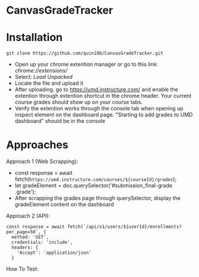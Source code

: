 # CanvasGradeTracker

# Installation
```
git clone https://github.com/quin10b/CanvasGradeTracker.git
```
- Open up your chrome extention manager or go to this link: *chrome://extensions/*
- Select: *Load Unpacked*
- Locate the file and upload it
- After uploading, go to https://umd.instructure.com/ and enable the extention through extention shortcut in the chrome header. Your current course grades should show up on your course tabs.
- Verify the extention works through the console tab when opening up inspect element on the dashboard page. "Starting to add grades to UMD dashboard" should be in the console

# Approaches

Approach 1 (Web Scrapping):
  - const response = await fetch(`https://umd.instructure.com/courses/${courseId}/grades`);
  - let gradeElement = doc.querySelector('#submission_final-grade .grade');
  - After scrapping the grades page through querySelector, display the gradeElement content on the dashboard


Approach 2 (API):

    const response = await fetch(`/api/v1/users/${userId}/enrollments?per_page=50`, {
      method: 'GET',
      credentials: 'include',
      headers: {
        'Accept': 'application/json'
      }


How To Test:

